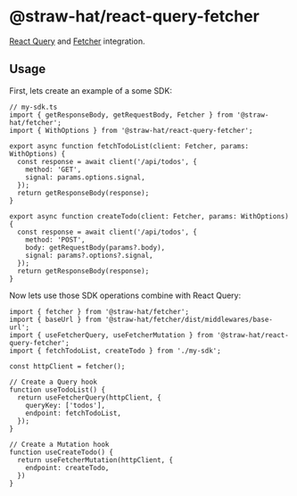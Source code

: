 # @straw-hat/react-query-fetcher

[React Query](https://react-query.tanstack.com/) and [Fetcher](https://github.com/straw-hat-team/fetcher)
integration.

## Usage

First, lets create an example of a some SDK:

```tsx
// my-sdk.ts
import { getResponseBody, getRequestBody, Fetcher } from '@straw-hat/fetcher';
import { WithOptions } from '@straw-hat/react-query-fetcher';

export async function fetchTodoList(client: Fetcher, params: WithOptions) {
  const response = await client('/api/todos', {
    method: 'GET',
    signal: params.options.signal,
  });
  return getResponseBody(response);
}

export async function createTodo(client: Fetcher, params: WithOptions) {
  const response = await client('/api/todos', {
    method: 'POST',
    body: getRequestBody(params?.body),
    signal: params?.options?.signal,
  });
  return getResponseBody(response);
}
```

Now lets use those SDK operations combine with React Query:

```tsx
import { fetcher } from '@straw-hat/fetcher';
import { baseUrl } from '@straw-hat/fetcher/dist/middlewares/base-url';
import { useFetcherQuery, useFetcherMutation } from '@straw-hat/react-query-fetcher';
import { fetchTodoList, createTodo } from './my-sdk';

const httpClient = fetcher();

// Create a Query hook
function useTodoList() {
  return useFetcherQuery(httpClient, {
    queryKey: ['todos'],
    endpoint: fetchTodoList,
  });
}

// Create a Mutation hook
function useCreateTodo() {
  return useFetcherMutation(httpClient, {
    endpoint: createTodo,
  })
}
```
